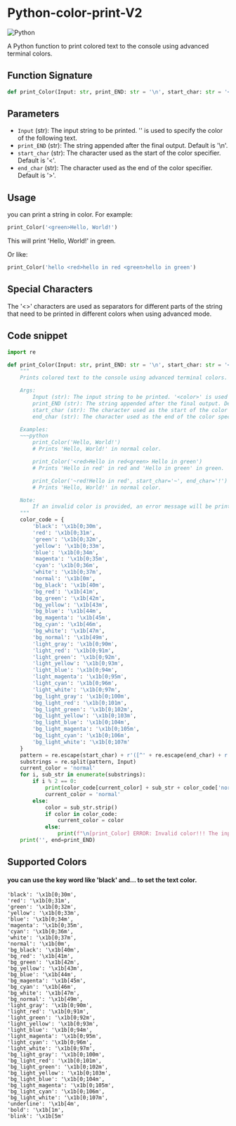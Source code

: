 # Python-color-print-V2
![Python](https://img.shields.io/badge/Python-FFD43B?style=for-the-badge&logo=python&logoColor=blue)

A Python function to print colored text to the console using advanced terminal colors.

## Function Signature
```python
def print_Color(Input: str, print_END: str = '\n', start_char: str = '<', end_char: str = '>'):
```

## Parameters
- `Input` (str): The input string to be printed. '<color>' is used to specify the color of the following text.
- `print_END` (str): The string appended after the final output. Default is '\\n'.
- `start_char` (str): The character used as the start of the color specifier. Default is '<'.
- `end_char` (str): The character used as the end of the color specifier. Default is '>'.

## Usage
you can print a string in color. For example:
```python
print_Color('<green>Hello, World!')
```
This will print 'Hello, World!' in green.

Or like:
```python
print_Color('hello <red>hello in red <green>hello in green')
```

## Special Characters
The '<>' characters are used as separators for different parts of the string that need to be printed in different colors when using advanced mode.

## Code snippet
```python
import re

def print_Color(Input: str, print_END: str = '\n', start_char: str = '<', end_char: str = '>'):
    """
    Prints colored text to the console using advanced terminal colors.

    Args:
        Input (str): The input string to be printed. '<color>' is used to specify the color of the following text.
        print_END (str): The string appended after the final output. Default is '\\n'.
        start_char (str): The character used as the start of the color specifier. Default is '<'.
        end_char (str): The character used as the end of the color specifier. Default is '>'.

    Examples:
    ~~~python
        print_Color('Hello, World!') 
        # Prints 'Hello, World!' in normal color.

        print_Color('<red>Hello in red<green> Hello in green') 
        # Prints 'Hello in red' in red and 'Hello in green' in green.

        print_Color('~red!Hello in red', start_char='~', end_char='!') 
        # Prints 'Hello, World!' in normal color.

    Note:
        If an invalid color is provided, an error message will be printed.
    """
    color_code = {
        'black': '\x1b[0;30m',
        'red': '\x1b[0;31m',
        'green': '\x1b[0;32m',
        'yellow': '\x1b[0;33m',
        'blue': '\x1b[0;34m',
        'magenta': '\x1b[0;35m',
        'cyan': '\x1b[0;36m',
        'white': '\x1b[0;37m',
        'normal': '\x1b[0m',
        'bg_black': '\x1b[40m',
        'bg_red': '\x1b[41m',
        'bg_green': '\x1b[42m',
        'bg_yellow': '\x1b[43m',
        'bg_blue': '\x1b[44m',
        'bg_magenta': '\x1b[45m',
        'bg_cyan': '\x1b[46m',
        'bg_white': '\x1b[47m',
        'bg_normal': '\x1b[49m',
        'light_gray': '\x1b[0;90m',
        'light_red': '\x1b[0;91m',
        'light_green': '\x1b[0;92m',
        'light_yellow': '\x1b[0;93m',
        'light_blue': '\x1b[0;94m',
        'light_magenta': '\x1b[0;95m',
        'light_cyan': '\x1b[0;96m',
        'light_white': '\x1b[0;97m',
        'bg_light_gray': '\x1b[0;100m',
        'bg_light_red': '\x1b[0;101m',
        'bg_light_green': '\x1b[0;102m',
        'bg_light_yellow': '\x1b[0;103m',
        'bg_light_blue': '\x1b[0;104m',
        'bg_light_magenta': '\x1b[0;105m',
        'bg_light_cyan': '\x1b[0;106m',
        'bg_light_white': '\x1b[0;107m'
    }
    pattern = re.escape(start_char) + r'([^' + re.escape(end_char) + r']*)' + re.escape(end_char)
    substrings = re.split(pattern, Input)
    current_color = 'normal'
    for i, sub_str in enumerate(substrings):
        if i % 2 == 0:
            print(color_code[current_color] + sub_str + color_code['normal'], end='')
            current_color = 'normal'
        else:
            color = sub_str.strip()
            if color in color_code:
                current_color = color
            else:
                print(f"\n[print_Color] ERROR: Invalid color!!! The input color: '{color}'")
    print('', end=print_END)
```

## Supported Colors
#### you can use the key word like 'black' and... to set the text color.
~~~
'black': '\x1b[0;30m',
'red': '\x1b[0;31m',
'green': '\x1b[0;32m',
'yellow': '\x1b[0;33m',
'blue': '\x1b[0;34m',
'magenta': '\x1b[0;35m',
'cyan': '\x1b[0;36m',
'white': '\x1b[0;37m',
'normal': '\x1b[0m',
'bg_black': '\x1b[40m',
'bg_red': '\x1b[41m',
'bg_green': '\x1b[42m',
'bg_yellow': '\x1b[43m',
'bg_blue': '\x1b[44m',
'bg_magenta': '\x1b[45m',
'bg_cyan': '\x1b[46m',
'bg_white': '\x1b[47m',
'bg_normal': '\x1b[49m',
'light_gray': '\x1b[0;90m',
'light_red': '\x1b[0;91m',
'light_green': '\x1b[0;92m',
'light_yellow': '\x1b[0;93m',
'light_blue': '\x1b[0;94m',
'light_magenta': '\x1b[0;95m',
'light_cyan': '\x1b[0;96m',
'light_white': '\x1b[0;97m',
'bg_light_gray': '\x1b[0;100m',
'bg_light_red': '\x1b[0;101m',
'bg_light_green': '\x1b[0;102m',
'bg_light_yellow': '\x1b[0;103m',
'bg_light_blue': '\x1b[0;104m',
'bg_light_magenta': '\x1b[0;105m',
'bg_light_cyan': '\x1b[0;106m',
'bg_light_white': '\x1b[0;107m',
'underline': '\x1b[4m',
'bold': '\x1b[1m',
'blink': '\x1b[5m'
~~~
